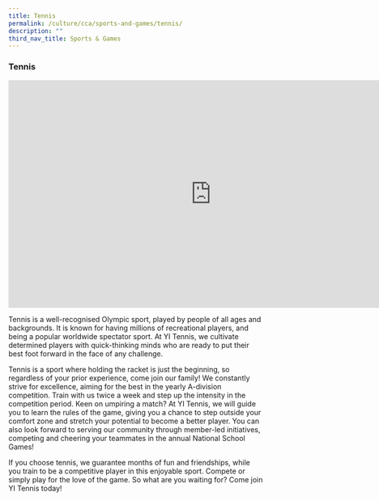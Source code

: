 ```yaml
---
title: Tennis
permalink: /culture/cca/sports-and-games/tennis/
description: ""
third_nav_title: Sports & Games
---
```

### **Tennis**

<iframe width="800" height="450" src="https://www.youtube.com/embed/559IkTtFBvc" title="Tennis" frameborder="0" allow="accelerometer; autoplay; clipboard-write; encrypted-media; gyroscope; picture-in-picture; web-share" allowfullscreen></iframe>

Tennis is a well-recognised Olympic sport, played by people of all ages and backgrounds. It is known for having millions of recreational players, and being a popular worldwide spectator sport. At YI Tennis, we cultivate determined players with quick-thinking minds who are ready to put their best foot forward in the face of any challenge.

Tennis is a sport where holding the racket is just the beginning, so regardless of your prior experience, come join our family! We constantly strive for excellence, aiming for the best in the yearly A-division competition. Train with us twice a week and step up the intensity in the competition period. Keen on umpiring a match? At YI Tennis, we will guide you to learn the rules of the game, giving you a chance to step outside your comfort zone and stretch your potential to become a better player. You can also look forward to serving our community through member-led initiatives, competing and cheering your teammates in the annual National School Games!

If you choose tennis, we guarantee months of fun and friendships, while you train to be a competitive player in this enjoyable sport. Compete or simply play for the love of the game. So what are you waiting for? Come join YI Tennis today!